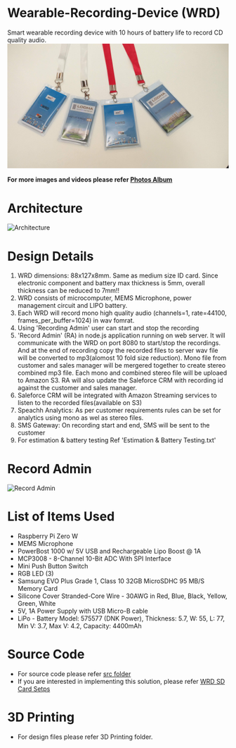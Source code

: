 # Wearable-Recording-Device (WRD)
Smart wearable recording device with 10 hours of battery life to record CD quality audio.
![WRD_Header](images/WRD_Header.jpg)

**For more images and videos please refer [Photos Album](https://photos.app.goo.gl/RuVcYvWjzzzGMZDB6)**

# Architecture
![Architecture](images/Architecture.png)

# Design Details
1. WRD dimensions: 88x127x8mm. Same as medium size ID card. Since electronic component and battery max thickness is 5mm, overall thickness can be reduced to 7mm!!
2. WRD consists of microcomputer, MEMS Microphone, power management circuit and LIPO battery.
3. Each WRD will record mono high quality audio (channels=1, rate=44100, frames_per_buffer=1024) in wav fomrat.
4. Using 'Recording Admin' user can start and stop the recording
5. 'Record Admin' (RA) in node.js application running on web server. It will communicate with the WRD on port 8080 to start/stop the recordings. And at the end of recording copy the recorded files to server wav file will be converted to mp3(alomost 10 fold size reduction). Mono file from customer and sales manager will be mergered together to create stereo combined mp3 file. Each mono and combined stereo file will be uploaed to Amazon S3.  RA will also update the Saleforce CRM with recording id against the customer and sales manager.
6. Saleforce CRM will be integrated with Amazon Streaming services to listen to the recorded files(available on S3)
7. Speachh Analytics: As per customer requirements rules can be set for analytics using mono as wel as stereo files.
8. SMS Gateway: On recording start and end, SMS will be sent to the customer 
9. For estimation & battery testing Ref 'Estimation & Battery Testing.txt'

# Record Admin
![Record Admin](images/Record-Admin.jpg)

# List of Items Used

- Raspberry Pi Zero W 
- MEMS Microphone
- PowerBost 1000 w/ 5V USB and Rechargeable Lipo Boost @ 1A
- MCP3008 - 8-Channel 10-Bit ADC With SPI Interface
- Mini Push Button Switch 
- RGB LED (3)
- Samsung EVO Plus Grade 1, Class 10 32GB MicroSDHC 95 MB/S Memory Card
- Silicone Cover Stranded-Core Wire - 30AWG in Red, Blue, Black, Yellow, Green, White
- 5V, 1A Power Supply with USB Micro-B cable
- LiPo - Battery Model: 575577 (DNK Power), Thickness: 5.7, W: 55, L: 77, Min V: 3.7, Max V: 4.2, Capacity: 4400mAh

# Source Code
* For source code please refer [src folder](src)
* If you are interested in implementing this solution, please refer [WRD SD Card Setps](https://github.com/satishgunjal/Wearable-Recording-Device/blob/master/WRD%20SD%20Card%20Setps.md)

# 3D Printing
* For design files please refer 3D Printing folder.
